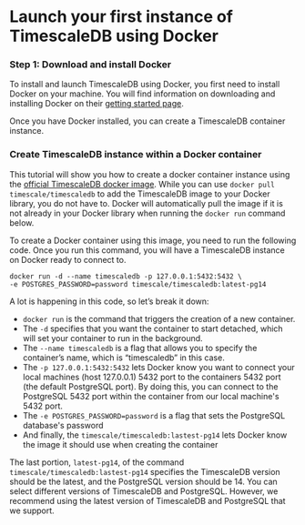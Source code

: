 # Launch your first instance of TimescaleDB using Docker

### Step 1: Download and install Docker

To install and launch TimescaleDB using Docker, you first need to install Docker on your machine. 
You will find information on downloading and installing Docker on their [getting started page][docker-install]. 

Once you have Docker installed, you can create a TimescaleDB container instance. 

### Create TimescaleDB instance within a Docker container

This tutorial will show you how to create a docker container instance using the [official TimescaleDB docker image][timescale-docker]. While you can use `docker pull timescale/timescaledb` to add the TimescaleDB image to your Docker library, you do not have to. Docker will automatically pull the image if it is not already in your Docker library when running the `docker run` command below. 

To create a Docker container using this image, you need to run the following code. Once you run this command, you will have a TimescaleDB instance on Docker ready to connect to. 

```
docker run -d --name timescaledb -p 127.0.0.1:5432:5432 \
-e POSTGRES_PASSWORD=password timescale/timescaledb:latest-pg14
```

A lot is happening in this code, so let’s break it down:

- `docker run` is the command that triggers the creation of a new container. 
- The `-d` specifies that you want the container to start detached, which will set your container to run in the background.
- The `--name timescaledb` is a flag that allows you to specify the container’s name, which is “timescaledb” in this case.
- The `-p 127.0.0.1:5432:5432` lets Docker know you want to connect your local machines (host 127.0.0.1) 5432 port to the containers 5432 port (the default PostgreSQL port). By doing this, you can connect to the PostgreSQL 5432 port within the container from our local machine's 5432 port.  
- The `-e POSTGRES_PASSWORD=password` is a flag that sets the PostgreSQL database's password
-  And finally, the `timescale/timescaledb:lastest-pg14` lets Docker know the image it should use when creating the container

The last portion, `latest-pg14`, of the command `timescale/timescaledb:lastest-pg14` specifies the TimescaleDB version should be the latest, and the PostgreSQL version should be 14. You can select different versions of TimescaleDB and PostgreSQL. However, we recommend using the latest version of TimescaleDB and PostgreSQL that we support. 


[docker-install]: https://www.docker.com/get-started
[timescale-docker]: https://hub.docker.com/r/timescale/timescaledb
